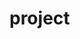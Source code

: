 # project

<html>
<head>
	<title>Lost and Found</title>
	<style type="text/css">
	.head{
		background-color:#00AEAE;color:white;font-weight:bold;font-size:90px;text-align:center
	}
	.content{
		font-size:60px;text-align:center;
	}
	.choice{
		width:320px;margin-left:auto;margin-right:auto;	align:center
	}
	.box{
		width:300px;padding:15px;margin:15px;background-color:white; display:inline-block; vertical-align:top;
	}
	.pic{
    width: 150px;
    height: 150px;
    max-width: 100%;
    display: block;
    text-align: center;
    background-color: #eb9700;
    font-size: 0;
    }
    .ex2-demo:before{
    width:0;
    height:100%;
    display:inline-block;
    position:relative;
    vertical-align:middle;
    }
    .ex2-demo:after{
    width:0;
    height:100%;
    display:inline-block;
    position:relative;
    vertical-align:middle;
    }
	
	</style>
</head>
<body bgcolor="#eeeeee">

	<div class="head">Lost and Found</div>
	<br>
	<br>
	<br>
	<br>
	<div class="content">Choose your identity</div>
	<div class="choice">
		<div class="box">
			<div><a href="file:///C:/Users/d5566/Desktop/project/findthing.htm">I'm finding things</a></div>
		</div>
		<div class="box">
			<div><a href="file:///C:/Users/d5566/Desktop/project/findowner.htm">I'm finding owners</a></div>
		</div>	
	
	</div>
	<p>
	<p>
	<p>
	<div class="pic">
        <div  class="ex-demo-img">
            <img src="https://cdn2.vectorstock.com/i/1000x1000/77/66/lost-and-found-grunge-rubber-stamp-vector-20397766.jpg">
        </div>
    </div>
	


	
 





</body>
</html>
